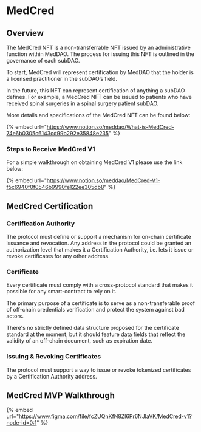 # MedCred

## Overview

The MedCred NFT is a non-transferrable NFT issued by an administrative function within MedDAO. The process for issuing this NFT is outlined in the governance of each subDAO.&#x20;

To start, MedCred will represent certification by MedDAO that the holder is a licensed practitioner in the subDAO’s field.&#x20;

In the future, this NFT can represent certification of anything a subDAO defines. For example, a MedCred NFT can be issued to patients who have received spinal surgeries in a spinal surgery patient subDAO.

More details and specifications of the MedCred NFT can be found below:

{% embed url="https://www.notion.so/meddao/What-is-MedCred-74e6b0305c6143cd99b292e35848e235" %}

### Steps to Receive MedCred V1

For a simple walkthrough on obtaining MedCred V1 please use the link below:

{% embed url="https://www.notion.so/meddao/MedCred-V1-f5c6940f0f0546b9990fe122ee305db8" %}

## MedCred Certification

### Certification Authority

The protocol must define or support a mechanism for on-chain certificate issuance and revocation. Any address in the protocol could be granted an authorization level that makes it a Certification Authority, i.e. lets it issue or revoke certificates for any other address.

### Certificate

Every certificate must comply with a cross-protocol standard that makes it possible for any smart-contract to rely on it.

The primary purpose of a certificate is to serve as a non-transferable proof of off-chain credentials verification and protect the system against bad actors.

There's no strictly defined data structure proposed for the certificate standard at the moment, but it should feature data fields that reflect the validity of an off-chain document, such as expiration date.

### Issuing & Revoking Certificates

The protocol must support a way to issue or revoke tokenized certificates by a Certification Authority address.

## MedCred MVP Walkthrough

{% embed url="https://www.figma.com/file/fcZUQhKfN8Zl6Pr6NJlaVK/MedCred-v1?node-id=0:1" %}
